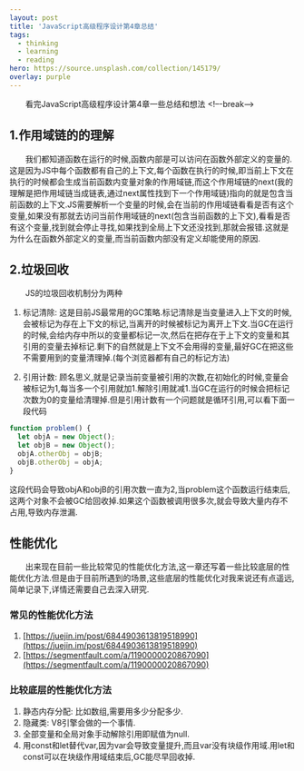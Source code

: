 ```yaml
---
layout: post
title: 'JavaScript高级程序设计第4章总结'
tags:
  - thinking
  - learning
  - reading
hero: https://source.unsplash.com/collection/145179/
overlay: purple
---
```

&emsp;&emsp;看完JavaScript高级程序设计第4章一些总结和想法
<!–-break-–>
 
## 1.作用域链的的理解
&emsp;&emsp;我们都知道函数在运行的时候,函数内部是可以访问在函数外部定义的变量的.这是因为JS中每个函数都有自己的上下文,每个函数在执行的时候,即当前上下文在执行的时候都会生成当前函数内变量对象的作用域链,而这个作用域链的next(我的理解是把作用域链当成链表,通过next属性找到下一个作用域链)指向的就是包含当前函数的上下文.JS需要解析一个变量的时候,会在当前的作用域链看看是否有这个变量,如果没有那就去访问当前作用域链的next(包含当前函数的上下文),看看是否有这个变量,找到就会停止寻找,如果找到全局上下文还没找到,那就会报错.这就是为什么在函数外部定义的变量,而当前函数内部没有定义却能使用的原因.

## 2.垃圾回收
&emsp;&emsp;JS的垃圾回收机制分为两种

1. 标记清除: 这是目前JS最常用的GC策略.标记清除是当变量进入上下文的时候,会被标记为存在上下文的标记,当离开的时候被标记为离开上下文.当GC在运行的时候,会给内存中所以的变量都标记一次,然后在把存在于上下文的变量和其引用的变量去掉标记.剩下的自然就是上下文不会用得的变量,最好GC在把这些不需要用到的变量清理掉.(每个浏览器都有自己的标记方法)

2. 引用计数: 顾名思义,就是记录当前变量被引用的次数,在初始化的时候,变量会被标记为1,每当多一个引用就加1.解除引用就减1.当GC在运行的时候会把标记次数为0的变量给清理掉.但是引用计数有一个问题就是循环引用,可以看下面一段代码
```js
function problem() {
  let objA = new Object();
  let objB = new Object();
  objA.otherObj = objB;
  objB.otherObj = objA;
}
```
这段代码会导致objA和objB的引用次数一直为2,当problem这个函数运行结束后,这两个对象不会被GC给回收掉.如果这个函数被调用很多次,就会导致大量内存不占用,导致内存泄漏.

## 性能优化
&emsp;&emsp;出来现在目前一些比较常见的性能优化方法,这一章还写着一些比较底层的性能优化方法.但是由于目前所遇到的场景,这些底层的性能优化对我来说还有点遥远,简单记录下,详情还需要自己去深入研究.

### 常见的性能优化方法
  1. [https://juejin.im/post/6844903613819518990](https://juejin.im/post/6844903613819518990)
  1. [https://segmentfault.com/a/1190000020867090](https://segmentfault.com/a/1190000020867090)

### 比较底层的性能优化方法
  1. 静态内存分配: 比如数组,需要用多少分配多少.
  2. 隐藏类: V8引擎会做的一个事情.
  3. 全部变量和全局对象手动解除引用即赋值为null.
  4. 用const和let替代var,因为var会导致变量提升,而且var没有块级作用域.用let和const可以在块级作用域结束后,GC能尽早回收掉.